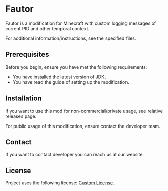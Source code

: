 # Fautor

Fautor is a modification for Minecraft with custom logging messages of current PID and other temporal context.

For additional information/instructions, see the specified files.

## Prerequisites

Before you begin, ensure you have met the following requirements:

- You have installed the latest version of JDK.
- You have read the guide of setting up the modification.

## Installation

If you want to use this mod for non-commercial/private usage, see relative releases page.

For public usage of this modification, ensure contact the developer team.

## Contact

If you want to contact developer you can reach us at our website.

## License

Project uses the following license: [Custom License](./LICENSE).
